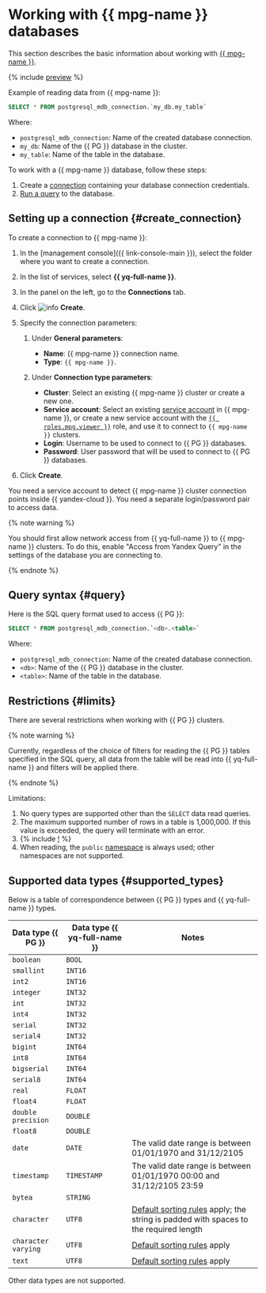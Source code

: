 # Working with {{ mpg-name }} databases

This section describes the basic information about working with [{{ mpg-name }}](https://cloud.yandex.ru/services/managed-postgresql).

{% include [preview](../_includes/preview.md) %}


Example of reading data from {{ mpg-name }}:

```sql
SELECT * FROM postgresql_mdb_connection.`my_db.my_table`
```

Where:
* `postgresql_mdb_connection`: Name of the created database connection.
* `my_db`: Name of the {{ PG }} database in the cluster.
* `my_table`: Name of the table in the database.


To work with a {{ mpg-name }} database, follow these steps:
1. Create a [connection](../concepts/glossary.md#connection) containing your database connection credentials.
1. [Run a query](#query) to the database.

## Setting up a connection {#create_connection}

To create a connection to {{ mpg-name }}:
1. In the [management console]({{ link-console-main }}), select the folder where you want to create a connection.
1. In the list of services, select **{{ yq-full-name }}**.
1. In the panel on the left, go to the **Connections** tab.
1. Click ![info](../../_assets/plus.svg) **Create**.
1. Specify the connection parameters:

   1. Under **General parameters**:

      * **Name**: {{ mpg-name }} connection name.
      * **Type**: `{{ mpg-name }}`.

   1. Under **Connection type parameters**:

      * **Cluster**: Select an existing {{ mpg-name }} cluster or create a new one.
      * **Service account**: Select an existing [service account](../../iam/concepts/users/service-accounts.md) in {{ mpg-name }}, or create a new service account with the [`{{ roles.mpg.viewer }}`](../../managed-postgresql/security/index.md#mpg-viewer) role, and use it to connect to `{{ mpg-name }}` clusters.
      * **Login**: Username to be used to connect to {{ PG }} databases.
      * **Password**: User password that will be used to connect to {{ PG }} databases.


1. Click **Create**.

You need a service account to detect {{ mpg-name }} cluster connection points inside {{ yandex-cloud }}. You need a separate login/password pair to access data.

{% note warning %}

You should first allow network access from {{ yq-full-name }} to {{ mpg-name }} clusters. To do this, enable "Access from Yandex Query" in the settings of the database you are connecting to.

{% endnote %}

## Query syntax {#query}
Here is the SQL query format used to access {{ PG }}:

```sql
SELECT * FROM postgresql_mdb_connection.`<db>.<table>`
```

Where:
* `postgresql_mdb_connection`: Name of the created database connection.
* `<db>`: Name of the {{ PG }} database in the cluster.
* `<table>`: Name of the table in the database.

## Restrictions {#limits}

There are several restrictions when working with {{ PG }} clusters.

{% note warning %}

Currently, regardless of the choice of filters for reading the {{ PG }} tables specified in the SQL query, all data from the table will be read into {{ yq-full-name }} and filters will be applied there.

{% endnote %}

Limitations:
1. No query types are supported other than the `SELECT` data read queries.
1. The maximum supported number of rows in a table is 1,000,000. If this value is exceeded, the query will terminate with an error.
1. {% include [!](_includes/datetime_limits.md) %}
1. When reading, the `public` [namespace](https://www.postgresql.org/docs/current/catalog-pg-namespace.html) is always used; other namespaces are not supported.


## Supported data types {#supported_types}

Below is a table of correspondence between {{ PG }} types and {{ yq-full-name }} types.

| Data type {{ PG }} | Data type {{ yq-full-name }} | Notes |
|---|----|------|
| `boolean` | `BOOL` | |
| `smallint` | `INT16` | |
| `int2` | `INT16` | |
| `integer` | `INT32` | |
| `int` | `INT32` | |
| `int4` | `INT32` | |
| `serial` | `INT32` | |
| `serial4` | `INT32` | |
| `bigint` | `INT64` | |
| `int8` | `INT64` | | 
| `bigserial` | `INT64` | |
| `serial8` | `INT64` | |
| `real` | `FLOAT` | |
| `float4` | `FLOAT` | |
| `double precision` | `DOUBLE` | |
| `float8` | `DOUBLE` | |
| `date` | `DATE` | The valid date range is between 01/01/1970 and 31/12/2105 |
| `timestamp` | `TIMESTAMP` | The valid date range is between 01/01/1970 00:00 and 31/12/2105 23:59 |
| `bytea` | `STRING` | |
| `character` | `UTF8` | [Default sorting rules](https://www.postgresql.org/docs/current/collation.html) apply; the string is padded with spaces to the required length |
| `character varying` | `UTF8` | [Default sorting rules](https://www.postgresql.org/docs/current/collation.html) apply |
| `text` | `UTF8` | [Default sorting rules](https://www.postgresql.org/docs/current/collation.html) apply |

Other data types are not supported.

